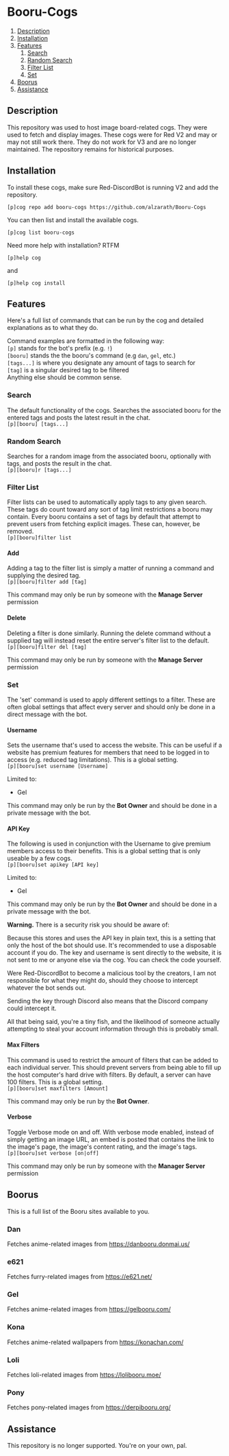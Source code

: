 # Booru-Cogs

1. [Description](#description)
2. [Installation](#installation)
3. [Features](#features)
    1. [Search](#search)
    2. [Random Search](#random-search)
    3. [Filter List](#filter-list)
    4. [Set](#set)
4. [Boorus](#boorus)
5. [Assistance](#assistance)

## Description

This repository was used to host image board-related cogs. They were used to
fetch and display images. These cogs were for Red V2 and may or may not still
work there. They do not work for V3 and are no longer maintained. The
repository remains for historical purposes.

## Installation

To install these cogs, make sure Red-DiscordBot is running V2 and add the
repository.

```
[p]cog repo add booru-cogs https://github.com/alzarath/Booru-Cogs
```

You can then list and install the available cogs.

```
[p]cog list booru-cogs
```

Need more help with installation? RTFM

```
[p]help cog
```

and

```
[p]help cog install
```

## Features

Here's a full list of commands that can be run by the cog and detailed
explanations as to what they do.

Command examples are formatted in the following way:  
`[p]` stands for the bot's prefix (e.g. `!`)  
`[booru]` stands the the booru's command (e.g `dan`, `gel`, etc.)  
`[tags...]` is where you designate any amount of tags to search for  
`[tag]` is a singular desired tag to be filtered  
Anything else should be common sense.

### Search

The default functionality of the cogs. Searches the associated booru for the
entered tags and posts the latest result in the chat.  
`[p][booru] [tags...]`

### Random Search

Searches for a random image from the associated booru, optionally with tags,
and posts the result in the chat.  
`[p][booru]r [tags...]`

### Filter List

Filter lists can be used to automatically apply tags to any given search. 
These tags do count toward any sort of tag limit restrictions a booru may 
contain. Every booru contains a set of tags by default that attempt to prevent
users from fetching explicit images. These can, however, be removed.  
`[p][booru]filter list`

#### Add

Adding a tag to the filter list is simply a matter of running a command and
supplying the desired tag.  
`[p][booru]filter add [tag]`

This command may only be run by someone with the **Manage Server** permission

#### Delete

Deleting a filter is done similarly. Running the delete command without a
supplied tag will instead reset the entire server's filter list to the
default.  
`[p][booru]filter del [tag]`

This command may only be run by someone with the **Manage Server** permission

### Set

The 'set' command is used to apply different settings to a filter. These are
often global settings that affect every server and should only be done in a
direct message with the bot.

#### Username

Sets the username that's used to access the website. This can be useful if a
website has premium features for members that need to be logged in to access
(e.g. reduced tag limitations). This is a global setting.  
`[p][booru]set username [Username]`

Limited to:
* Gel

This command may only be run by the **Bot Owner** and should be done in a private
message with the bot.

#### API Key

The following is used in conjunction with the Username to give premium members
access to their benefits. This is a global setting that is only useable by a
few cogs.  
`[p][booru]set apikey [API key]`

Limited to:
* Gel

This command may only be run by the **Bot Owner** and should be done in a private
message with the bot.

**Warning.** There is a security risk you should be aware of:

Because this stores and uses the API key in plain text, this is a setting that
only the host of the bot should use. It's recommended to use a disposable
account if you do. The key and username is sent directly to the website, it is
not sent to me or anyone else via the cog. You can check the code yourself.

Were Red-DiscordBot to become a malicious tool by the creators, I am not
responsible for what they might do, should they choose to intercept whatever
the bot sends out.

Sending the key through Discord also means that the Discord company could
intercept it.

All that being said, you're a tiny fish, and the likelihood of someone actually
attempting to steal your account information through this is probably small.

#### Max Filters

This command is used to restrict the amount of filters that can be added to
each individual server. This should prevent servers from being able to fill up
the host computer's hard drive with filters. By default, a server can have 100
filters. This is a global setting.  
`[p][booru]set maxfilters [Amount]`

This command may only be run by the **Bot Owner**.

#### Verbose

Toggle Verbose mode on and off. With verbose mode enabled, instead of simply
getting an image URL, an embed is posted that contains the link to the image's
page, the image's content rating, and the image's tags.  
`[p][booru]set verbose [on|off]`

This command may only be run by someone with the **Manager Server** permission

## Boorus

This is a full list of the Booru sites available to you.

### Dan

Fetches anime-related images from <https://danbooru.donmai.us/>

### e621

Fetches furry-related images from <https://e621.net/>

### Gel

Fetches anime-related images from <https://gelbooru.com/>

### Kona

Fetches anime-related wallpapers from <https://konachan.com/>

### Loli

Fetches loli-related images from <https://lolibooru.moe/>

### Pony

Fetches pony-related images from <https://derpibooru.org/>

## Assistance

This repository is no longer supported. You're on your own, pal.
